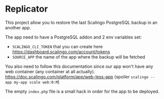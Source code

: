 # Replicator

This project allow you to restore the last Scalingo PostgreSQL backup in an another app.

The app need to have a PostgreSQL addon and 2 env variables set:
- `SCALINGO_CLI_TOKEN` that you can create here https://dashboard.scalingo.com/account/tokens
- `SOURCE_APP` the name of the app where the backup will be fetched

You also need to follow this documentation since our app won't have any web container (any container at all actually).
https://doc.scalingo.com/platform/app/web-less-app (spoiler `scalingo --app my-app scale web:0:M`)

The empty `index.php` file is a small hack in order for the app to be deployed.
